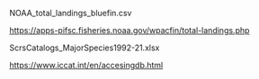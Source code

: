 NOAA_total_landings_bluefin.csv

https://apps-pifsc.fisheries.noaa.gov/wpacfin/total-landings.php


ScrsCatalogs_MajorSpecies1992-21.xlsx

https://www.iccat.int/en/accesingdb.html
